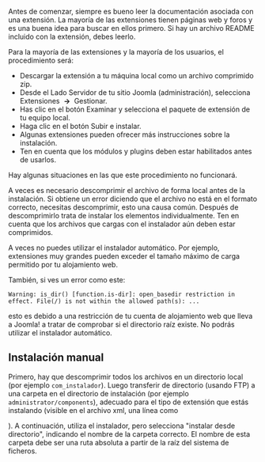 <!-- Filename: Installing_an_extension / Display title: Instalar una extensión -->

Antes de comenzar, siempre es bueno leer la documentación asociada con
una extensión. La mayoría de las extensiones tienen páginas web y foros
y es una buena idea para buscar en ellos primero. Si hay un archivo
README incluido con la extensión, debes leerlo.

Para la mayoría de las extensiones y la mayoría de los usuarios, el
procedimiento será:

- Descargar la extensión a tu máquina local como un archivo comprimido
  zip.
- Desde el Lado Servidor de tu sitio Joomla (administración), selecciona
  Extensiones  **→**  Gestionar.
- Has clic en el botón Examinar y selecciona el paquete de extensión de
  tu equipo local.
- Haga clic en el botón Subir e instalar.
- Algunas extensiones pueden ofrecer más instrucciones sobre la
  instalación.
- Ten en cuenta que los módulos y plugins deben estar habilitados antes
  de usarlos.

Hay algunas situaciones en las que este procedimiento no funcionará.

A veces es necesario descomprimir el archivo de forma local antes de la
instalación. Si obtiene un error diciendo que el archivo no está en el
formato correcto, necesitas descomprimir, esto una causa común. Después
de descomprimirlo trata de instalar los elementos individualmente. Ten
en cuenta que los archivos que cargas con el instalador aún deben estar
comprimidos.

A veces no puedes utilizar el instalador automático. Por ejemplo,
extensiones muy grandes pueden exceder el tamaño máximo de carga
permitido por tu alojamiento web.

También, si ves un error como este:

    Warning: is_dir() [function.is-dir]: open_basedir restriction in effect. File(/) is not within the allowed path(s): ...

esto es debido a una restricción de tu cuenta de alojamiento web que
lleva a Joomla! a tratar de comprobar si el directorio raíz existe. No
podrás utilizar el instalador automático.

## Instalación manual

Primero, hay que descomprimir todos los archivos en un directorio local
(por ejemplo `com_instalador`). Luego transferir de directorio (usando
FTP) a una carpeta en el directorio de instalación (por ejemplo
`administrator/components`), adecuado para el tipo de extensión que
estás instalando (visible en el archivo xml, una línea como

). A continuación, utiliza el instalador, pero selecciona "instalar
desde directorio", indicando el nombre de la carpeta correcto. El nombre
de esta carpeta debe ser una ruta absoluta a partir de la raíz del
sistema de ficheros.
